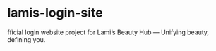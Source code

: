 # lamis-login-site
fficial login website project for Lami’s Beauty Hub — Unifying beauty, defining you.
